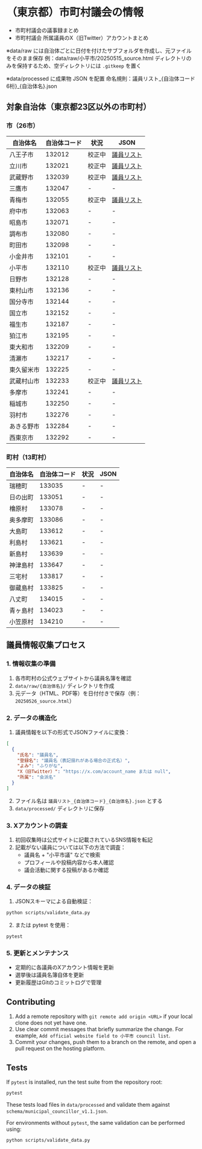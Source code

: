 # （東京都）市町村議会の情報
- 市町村議会の議事録まとめ
- 市町村議会 所属議員のX（旧Twitter）アカウントまとめ

※data/raw には自治体ごとに日付を付けたサブフォルダを作成し、元ファイルをそのまま保存 例：data/raw/小平市/20250515_source.html
ディレクトリのみを保持するため、空ディレクトリには `.gitkeep` を置く

※data/processed に成果物 JSON を配置
命名規則：議員リスト_{自治体コード6桁}_{自治体名}.json

## 対象自治体（東京都23区以外の市町村）

### 市（26市）
| 自治体名 | 自治体コード | 状況 | JSON |
|---------|------------|------|------|
| 八王子市 | 132012 | 校正中 | [議員リスト](data/processed/議員リスト_132012_八王子市.json) |
| 立川市 | 132021 | 校正中 | [議員リスト](data/processed/議員リスト_132021_立川市.json) |
| 武蔵野市 | 132039 | 校正中 | [議員リスト](data/processed/議員リスト_132039_武蔵野市.json) |
| 三鷹市 | 132047 | - | - |
| 青梅市 | 132055 | 校正中 | [議員リスト](data/processed/議員リスト_132055_青梅市.json) |
| 府中市 | 132063 | - | - |
| 昭島市 | 132071 | - | - |
| 調布市 | 132080 | - | - |
| 町田市 | 132098 | - | - |
| 小金井市 | 132101 | - | - |
| 小平市 | 132110 | 校正中 | [議員リスト](data/processed/議員リスト_132110_小平市.json) |
| 日野市 | 132128 | - | - |
| 東村山市 | 132136 | - | - |
| 国分寺市 | 132144 | - | - |
| 国立市 | 132152 | - | - |
| 福生市 | 132187 | - | - |
| 狛江市 | 132195 | - | - |
| 東大和市 | 132209 | - | - |
| 清瀬市 | 132217 | - | - |
| 東久留米市 | 132225 | - | - |
| 武蔵村山市 | 132233 | 校正中 | [議員リスト](data/processed/議員リスト_132233_武蔵村山市.json) |
| 多摩市 | 132241 | - | - |
| 稲城市 | 132250 | - | - |
| 羽村市 | 132276 | - | - |
| あきる野市 | 132284 | - | - |
| 西東京市 | 132292 | - | - |

### 町村（13町村）
| 自治体名 | 自治体コード | 状況 | JSON |
|---------|------------|------|------|
| 瑞穂町 | 133035 | - | - |
| 日の出町 | 133051 | - | - |
| 檜原村 | 133078 | - | - |
| 奥多摩町 | 133086 | - | - |
| 大島町 | 133612 | - | - |
| 利島村 | 133621 | - | - |
| 新島村 | 133639 | - | - |
| 神津島村 | 133647 | - | - |
| 三宅村 | 133817 | - | - |
| 御蔵島村 | 133825 | - | - |
| 八丈町 | 134015 | - | - |
| 青ヶ島村 | 134023 | - | - |
| 小笠原村 | 134210 | - | - |

## 議員情報収集プロセス

### 1. 情報収集の準備
1. 各市町村の公式ウェブサイトから議員名簿を確認
2. `data/raw/{自治体名}/` ディレクトリを作成
3. 元データ（HTML、PDF等）を日付付きで保存（例：`20250526_source.html`）

### 2. データの構造化
1. 議員情報を以下の形式でJSONファイルに変換：
```json
[
  {
    "氏名": "議員名",
    "登録名": "議員名（表記揺れがある場合の正式名）",
    "よみ": "ふりがな",
    "X（旧Twitter）": "https://x.com/account_name または null",
    "所属": "会派名"
  }
]
```

2. ファイル名は `議員リスト_{自治体コード}_{自治体名}.json` とする
3. `data/processed/` ディレクトリに保存

### 3. Xアカウントの調査
1. 初回収集時は公式サイトに記載されているSNS情報を転記
2. 記載がない議員については以下の方法で調査：
   - 議員名 + "小平市議" などで検索
   - プロフィールや投稿内容から本人確認
   - 議会活動に関する投稿があるか確認

### 4. データの検証
1. JSONスキーマによる自動検証：
```bash
python scripts/validate_data.py
```

2. または pytest を使用：
```bash
pytest
```

### 5. 更新とメンテナンス
- 定期的に各議員のXアカウント情報を更新
- 選挙後は議員名簿自体を更新
- 更新履歴はGitのコミットログで管理

## Contributing
1. Add a remote repository with `git remote add origin <URL>` if your local clone does not yet have one.
2. Use clear commit messages that briefly summarize the change. For example, `Add official website field to 小平市 council list`.
3. Commit your changes, push them to a branch on the remote, and open a pull request on the hosting platform.

## Tests

If `pytest` is installed, run the test suite from the repository root:

```bash
pytest
```

These tests load files in `data/processed` and validate them against
`schema/municipal_councillor_v1.1.json`.

For environments without `pytest`, the same validation can be performed using:

```bash
python scripts/validate_data.py
```
